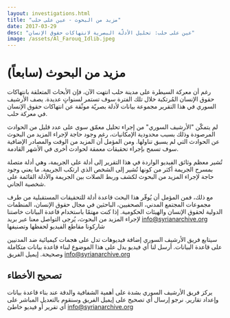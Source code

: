 ```yaml
---
layout: investigations.html
title: "مزيد من البحوث - عين على حلب"
date: 2017-03-29
desc: "عين على حلب: تحليل الأدلّة البصرية لانتهاكات حقوق الإنسان"
image: /assets/Al_Farouq_Idlib.jpeg
---
```


# (سابعاً) مزيد من البحوث

رغم أن معركة السيطرة على مدينة حلب انتهت الآن، فإن الأبحاث المتعلقة بانتهاكات حقوق الإنسان المُرتكبة خلال تلك الفترة سوف تستمر لسنواتٍ عديدة. يصف الأرشيف السوري في هذا التقرير مجموعة بيانات لأدلة بصريّة موثّقة عن انتهاكات حقوق الإنسان في معركة حلب.

لم يتمكّن "الأرشيف السوري" من إجراء تحليل معمّق سوى على عدد قليل من الحوادث المرصودة وذلك بسبب محدودية الإمكانيات، رغم وجود حاجة لإجراء المزيد من البحوث عن الحوادث التي لم يسبق تناولها. ومن المؤمل أن المزيد من الوقت والمصادر الإضافية سوف تسمح بإجراء تحقيقات معمقة لحوادث أخرى في الأشهر القادمة.

تُشير معظم وثائق الفيديو الواردة في هذا التقرير إلى أدلة على الجريمة، وهي أدلة متصلة بمسرح الجريمة أكثر من كونها تُشير إلى الشخص الذي ارتكب الجريمة. ما يعني وجود حاجة لإجراء المزيد من البحوث لكشف وربط الصلات بين الجريمة والأدلة القائمة على شخصية الجاني.

مع ذلك، فمن المؤمل أن يُوفّر هذا البحث قاعدة أدلة للتحقيقات المستقبلية من طرف مجموعات المجتمع المدني، الصحفيين، الباحثين في مجال حقوق الإنسان، المنظمات الدولية لحقوق الإنسان والهيئات الحكومية. إذا كنت مهتمًا باستخدام قاعدة البيانات خاصتنا لإجراء المزيد من البحوث، يُرجى التواصل معنا عبر بريد info@syrianarchive.org
شاركونا مقاطع الفيديو لحفظها وتصنيفها

سيتابع فريق الأرشيف السوري إضافة فيديوهات تدل على هجمات كيميائية ضد المدنيين على قاعدة البيانات. أرسل لنا أي فيديو يدل على هذا الموضوع لبناء قاعدة بيانات متكاملة وصحيحة.
إيميل الفريق info@syrianarchive.org

## تصحيح الأخطاء

يركز فريق الأرشيف السوري بشدة على أهمية الشفافية والدقة عند بناء قاعدة بيانات وإعداد تقارير. نرجو إرسال أي تصحيح على إيميل الفريق وسنقوم بالتعديل المباشر على أي تقرير أو فيديو خاطئ info@syrianarchive.org
